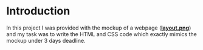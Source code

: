# Introduction

In this project I was provided with the mockup of a webpage (**[layout.png](https://github.com/JalalQ/5104-Mockup/blob/main/layout.png)**) and my task was to write the HTML and CSS code which exactly mimics the mockup under 3 days deadline.
